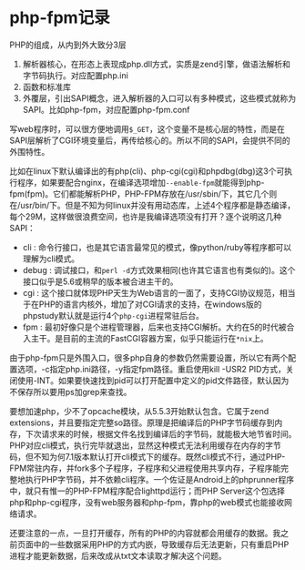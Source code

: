 php-fpm记录
====
PHP的组成，从内到外大致分3层

1. 解析器核心，在形态上表现成php.dll方式，实质是zend引擎，做语法解析和字节码执行。对应配置php.ini
2. 函数和标准库
3. 外覆层，引出SAPI概念，进入解析器的入口可以有多种模式，这些模式就称为SAPI。比如php-fpm，对应配置php-fpm.conf

写web程序时，可以很方便地调用`$_GET`，这个变量不是核心层的特性，而是在SAPI层解析了CGI环境变量后，再传给核心的。所以不同的SAPI，会提供不同的外围特性。

比如在linux下默认编译出的有php(cli)、php-cgi(cgi)和phpdbg(dbg)这3个可执行程序，如果要配合nginx，在编译选项增加`--enable-fpm`就能得到php-fpm(fpm)。它们都能解析PHP，PHP-FPM存放在/usr/sbin/下，其它几个则在/usr/bin/下。但是不知为何linux并没有用动态库，上述4个程序都是静态编译，每个29M，这样做很浪费空间，也许是我编译选项没有打开？逐个说明这几种SAPI：

* cli : 命令行接口，也是其它语言最常见的模式，像python/ruby等程序都可以理解为cli模式。
* debug : 调试接口，和`perl -d`方式效果相同(也许其它语言也有类似的)。这个接口似乎是5.6或稍早的版本被合进主干的。
* cgi : 这个接口就体现PHP天生为Web语言的一面了，支持CGI协议规范，相当于在PHP的语言内核外，增加了对CGI请求的支持，在windows版的phpstudy默认就是运行4个`php-cgi`进程常驻后台。
* fpm : 最初好像只是个进程管理器，后来也支持CGI解析。大约在5的时代被合入主干。是目前的主流的FastCGI容器方案，似乎只能运行在`*nix`上。

由于php-fpm只是外围入口，很多php自身的参数仍然需要设置，所以它有两个配置选项，-c指定php.ini路径，-y指定fpm路径。重启使用kill -USR2 PID方式，关闭使用-INT。如果要快速找到pid可以打开配置中定义的pid文件路径，默认因为不保存所以要用ps加grep来查找。

要想加速php，少不了opcache模块，从5.5.3开始默认包含。它属于zend extensions，并且要指定完整so路径。原理是把编译后的PHP字节码缓存到内存，下次请求来的时候，根据文件名找到编译后的字节码，就能极大地节省时间。PHP对应cli模式，执行完毕就退出，显然这种模式无法利用缓存在内存的字节码，但不知为何7.1版本默认打开cli模式下的缓存。既然cli模式不行，通过PHP-FPM常驻内存，并fork多个子程序，子程序和父进程使用共享内存，子程序能完整地执行PHP字节码，并不依赖cli程序。一个佐证是Android上的phprunner程序中，就只有惟一的PHP-FPM程序配合lighttpd运行；而PHP Server这个包选择php和php-cgi程序，没有web服务器和php-fpm，靠php的web模式也能接收网络请求。

还要注意的一点，一旦打开缓存，所有的PHP的内容就都会用缓存的数据。我之前页面中的一些数据采用PHP的方式内嵌，导致缓存后无法更新，只有重启PHP进程才能更新数据，后来改成从txt文本读取才解决这个问题。